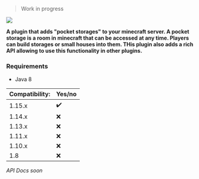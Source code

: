 > Work in progress

![](https://github.com/Gerolmed/PocketStorage/workflows/Java%20CI/badge.svg)

**A plugin that adds "pocket storages" to your minecraft server. A pocket storage is a room in minecraft that can be 
accessed at any time. Players can build storages or small houses into them. THis plugin also adds a rich API allowing
to use this functionality in other plugins.**

### Requirements

 - Java 8

Compatibility:   | Yes/no
---------------- | -------------------
1.15.x           | :heavy_check_mark:
1.14.x           | :x:
1.13.x           | :x:
1.11.x           | :x:
1.10.x           | :x:
1.8              | :x:

*API Docs soon*

